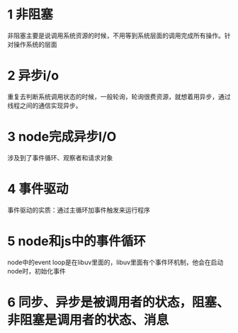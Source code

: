 # 1 非阻塞
非阻塞主要是说调用系统资源的时候，不用等到系统层面的调用完成所有操作。针对操作系统的层面
# 2 异步i/o
重复去判断系统调用状态的时候，一般轮询，轮询很费资源，就想着用异步，通过线程之间的通信实现异步。
# 3 node完成异步I/O
涉及到了事件循环、观察者和请求对象
# 4 事件驱动
事件驱动的实质：通过主循环加事件触发来运行程序
# 5 node和js中的事件循环
node中的event loop是在libuv里面的，libuv里面有个事件环机制，他会在启动node时，初始化事件
# 6 同步、异步是被调用者的状态，阻塞、非阻塞是调用者的状态、消息